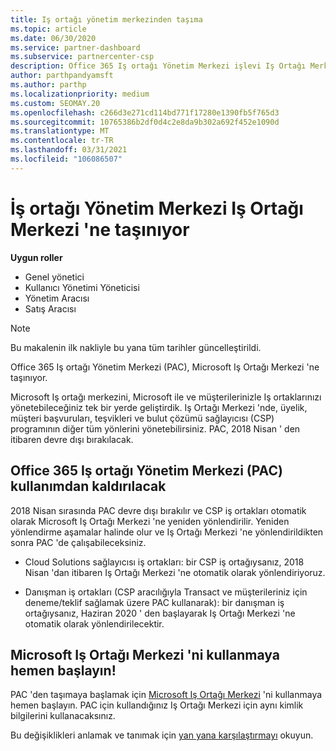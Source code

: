 ```yaml
---
title: Iş ortağı yönetim merkezinden taşıma
ms.topic: article
ms.date: 06/30/2020
ms.service: partner-dashboard
ms.subservice: partnercenter-csp
description: Office 365 Iş ortağı Yönetim Merkezi işlevi Iş Ortağı Merkezi 'ne taşınıyor. Bunun ne anlama geldiğini ve Iş Ortağı Merkezi 'nde nasıl yapabileceğinizi öğrenin.
author: parthpandyamsft
ms.author: parthp
ms.localizationpriority: medium
ms.custom: SEOMAY.20
ms.openlocfilehash: c266d3e271cd114bd771f17280e1390fb5f765d3
ms.sourcegitcommit: 10765386b2df0d4c2e8da9b302a692f452e1090d
ms.translationtype: MT
ms.contentlocale: tr-TR
ms.lasthandoff: 03/31/2021
ms.locfileid: "106086507"
---
```

# <a name="partner-admin-center-is-moving-to-the-partner-center"></a>İş ortağı Yönetim Merkezi Iş Ortağı Merkezi 'ne taşınıyor

**Uygun roller**

- Genel yönetici
- Kullanıcı Yönetimi Yöneticisi
- Yönetim Aracısı
- Satış Aracısı

> [!NOTE]  
> Bu makalenin ilk nakliyle bu yana tüm tarihler güncelleştirildi.

Office 365 Iş ortağı Yönetim Merkezi (PAC), Microsoft Iş Ortağı Merkezi 'ne taşınıyor.

Microsoft Iş ortağı merkezini, Microsoft ile ve müşterilerinizle Iş ortaklarınızı yönetebileceğiniz tek bir yerde geliştirdik. Iş Ortağı Merkezi 'nde, üyelik, müşteri başvuruları, teşvikleri ve bulut çözümü sağlayıcısı (CSP) programının diğer tüm yönlerini yönetebilirsiniz. PAC, 2018 Nisan ' den itibaren devre dışı bırakılacak.

## <a name="the-office-365-partner-admin-center-pac-will-be-retired"></a>Office 365 Iş ortağı Yönetim Merkezi (PAC) kullanımdan kaldırılacak

2018 Nisan sırasında PAC devre dışı bırakılır ve CSP iş ortakları otomatik olarak Microsoft Iş Ortağı Merkezi 'ne yeniden yönlendirilir. Yeniden yönlendirme aşamalar halinde olur ve Iş Ortağı Merkezi 'ne yönlendirildikten sonra PAC 'de çalışabileceksiniz. 

- Cloud Solutions sağlayıcısı iş ortakları: bir CSP iş ortağıysanız, 2018 Nisan 'dan itibaren Iş Ortağı Merkezi 'ne otomatik olarak yönlendiriyoruz.

- Danışman iş ortakları (CSP aracılığıyla Transact ve müşterileriniz için deneme/teklif sağlamak üzere PAC kullanarak): bir danışman iş ortağıysanız, Haziran 2020 ' den başlayarak Iş Ortağı Merkezi 'ne otomatik olarak yönlendirilecektir.

## <a name="start-using-the-microsoft-partner-center-now"></a>Microsoft Iş Ortağı Merkezi 'ni kullanmaya hemen başlayın!

PAC 'den taşımaya başlamak için [Microsoft Iş Ortağı Merkezi](https://partnercenter.microsoft.com/) 'ni kullanmaya hemen başlayın.  PAC için kullandığınız Iş Ortağı Merkezi için aynı kimlik bilgilerini kullanacaksınız.

Bu değişiklikleri anlamak ve tanımak için [yan yana karşılaştırmayı](moving-from-pac-to-pc.md) okuyun.